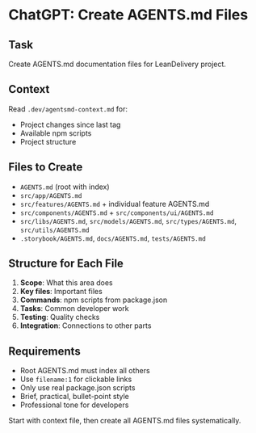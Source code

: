 # ChatGPT: Create AGENTS.md Files

## Task
Create AGENTS.md documentation files for LeanDelivery project.

## Context
Read `.dev/agentsmd-context.md` for:
- Project changes since last tag
- Available npm scripts
- Project structure  

## Files to Create
- `AGENTS.md` (root with index)
- `src/app/AGENTS.md`
- `src/features/AGENTS.md` + individual feature AGENTS.md
- `src/components/AGENTS.md` + `src/components/ui/AGENTS.md`
- `src/libs/AGENTS.md`, `src/models/AGENTS.md`, `src/types/AGENTS.md`, `src/utils/AGENTS.md`
- `.storybook/AGENTS.md`, `docs/AGENTS.md`, `tests/AGENTS.md`

## Structure for Each File
1. **Scope**: What this area does
2. **Key files**: Important files
3. **Commands**: npm scripts from package.json
4. **Tasks**: Common developer work
5. **Testing**: Quality checks
6. **Integration**: Connections to other parts

## Requirements
- Root AGENTS.md must index all others
- Use `filename:1` for clickable links
- Only use real package.json scripts
- Brief, practical, bullet-point style
- Professional tone for developers

Start with context file, then create all AGENTS.md files systematically.